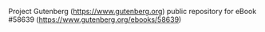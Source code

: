 Project Gutenberg (https://www.gutenberg.org) public repository for
eBook #58639 (https://www.gutenberg.org/ebooks/58639)
